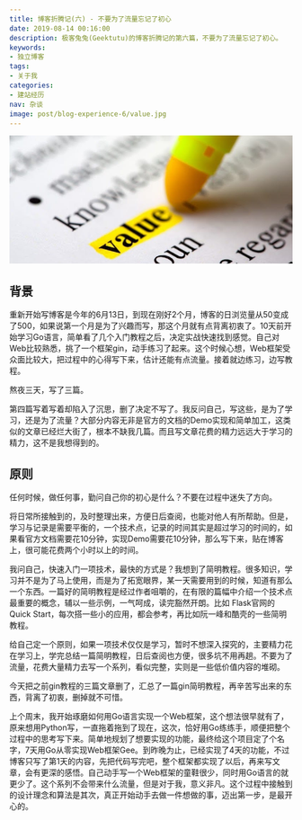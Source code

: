 ```yaml
---
title: 博客折腾记(六) - 不要为了流量忘记了初心
date: 2019-08-14 00:16:00
description: 极客兔兔(Geektutu)的博客折腾记的第六篇，不要为了流量忘记了初心。
keywords:
- 独立博客
tags:
- 关于我
categories: 
- 建站经历
nav: 杂谈
image: post/blog-experience-6/value.jpg
---
```


![blog value](blog-experience-6/value_pencil.jpg)

## 背景

重新开始写博客是今年的6月13日，到现在刚好2个月，博客的日浏览量从50变成了500，如果说第一个月是为了兴趣而写，那这个月就有点背离初衷了。10天前开始学习Go语言，简单看了几个入门教程之后，决定实战快速找到感觉。自己对Web比较熟悉，挑了一个框架gin，动手练习了起来。这个时候心想，Web框架受众面比较大，把过程中的心得写下来，估计还能有点流量。接着就边练习，边写教程。

熬夜三天，写了三篇。

第四篇写着写着却陷入了沉思，删了决定不写了。我反问自己，写这些，是为了学习，还是为了流量？大部分内容无非是官方的文档的Demo实现和简单加工，这类似的文章已经烂大街了，根本不缺我几篇。而且写文章花费的精力远远大于学习的精力，这不是我想得到的。

## 原则

任何时候，做任何事，勤问自己你的初心是什么？不要在过程中迷失了方向。

将日常所接触到的，及时整理出来，方便日后查阅，也能对他人有所帮助。但是，学习与记录是需要平衡的，一个技术点，记录的时间其实是超过学习的时间的，如果看官方文档需要花10分钟，实现Demo需要花10分钟，那么写下来，贴在博客上，很可能花费两个小时以上的时间。

我问自己，快速入门一项技术，最快的方式是？我想到了简明教程。很多知识，学习并不是为了马上使用，而是为了拓宽眼界，某一天需要用到的时候，知道有那么一个东西。一篇好的简明教程是经过作者咀嚼的，在有限的篇幅中介绍一个技术点最重要的概念，辅以一些示例，一气呵成，读完豁然开朗。比如 Flask官网的 Quick Start，每次搭一些小的应用，都会参考，再比如阮一峰和酷壳的一些简明教程。

给自己定一个原则，如果一项技术仅仅是学习，暂时不想深入探究的，主要精力花在学习上，学完总结一篇简明教程，日后查阅也方便，很多坑不用再趟。不要为了流量，花费大量精力去写一个系列，看似完整，实则是一些低价值内容的堆砌。

今天把之前gin教程的三篇文章删了，汇总了一篇gin简明教程，再辛苦写出来的东西，背离了初衷，删掉就不可惜。

上个周末，我开始琢磨如何用Go语言实现一个Web框架，这个想法很早就有了，原来想用Python写，一直拖着拖到了现在，这次，恰好用Go练练手，顺便把整个过程中的思考写下来。简单地规划了想要实现的功能，最终给这个项目定了个名字，7天用Go从零实现Web框架Gee。到昨晚为止，已经实现了4天的功能，不过博客只写了第1天的内容，先把代码写完吧，整个框架都实现了以后，再来写文章，会有更深的感悟。自己动手写一个Web框架的童鞋很少，同时用Go语言的就更少了。这个系列不会带来什么流量，但是对于我，意义非凡。这个过程中接触到的设计理念和算法是其次，真正开始动手去做一件想做的事，迈出第一步，是最开心的。

